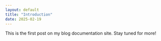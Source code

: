 ```yaml
---
layout: default
title: "Introduction"
date: 2025-02-19
---
```


This is the first post on my blog documentation site. Stay tuned for more!

